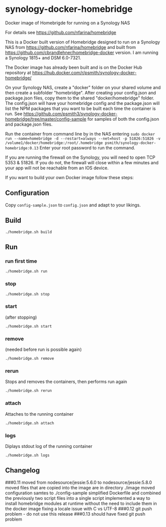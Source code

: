 
# synology-docker-homebridge

Docker image of Homebrigde for running on a Synology NAS

For details see https://github.com/nfarina/homebridge

This is a Docker built version of Homebridge designed to run on a Synology NAS from https://github.com/nfarina/homebridge and built from https://github.com/cbrandlehner/homebridge-docker version. I am running a Synology 1815+ and DSM 6.0-7321.

The Docker image has already been built and is on the Docker Hub repository at https://hub.docker.com/r/psmith/synology-docker-homebridge/ 

On your Synology NAS, create a "docker" folder on your shared volume and then create a subfolder "homebridge". After creating your config.json and package.json files, copy them to the shared "docker/homebridge" folder. The config.json will have your homebridge config and the package.json will list the NPM packages that you want to be built each time the container is run. See https://github.com/psmith3/synology-docker-homebridge/tree/master/config-sample for samples of both the config.json and package.json files.

Run the container from command line by in the NAS entering
`sudo docker run --name=homebridge -d --restart=always --net=host -p 51826:51826 -v /volume1/docker/homebridge:/root/.homebridge psmith/synology-docker-homebridge:0.13`
Enter your root password to run the command.

If you are running the firewall on the Synology, you will need to open TCP 5353 & 51826. If you do not, the firewall will close within a few minutes and your app will not be reachable from an IOS device.

If you want to build your own Docker image follow these steps:
## Configuration

Copy `config-sample.json` to `config.json` and adapt to your likings.

## Build

`./homebridge.sh build`

## Run

### run first time

`./homebridge.sh run`

### stop

`./homebridge.sh stop`

### start

(after stopping)

`./homebridge.sh start`

### remove

(needed before run is possible again)

`./homebridge.sh remove`

### rerun

Stops and removes the containers, then performs run again

`./homebridge.sh rerun`

### attach

Attaches to the running container

`./homebridge.sh attach`

### logs

Diplays stdout log of the running container

`./homebridge.sh logs`

## Changelog
###0.11
moved from nodesource/jessie:5.6.0 to nodesource/jessie:5.8.0
moved files that are copied into the image are in directory ./image
moved configuration samtes to ./config-sample
simplified Dockerfile and combined the previously two script files into a single script
implemented a way to install homebridge modules at runtime without the need to include them in the docker image
fixing a locale issue with C vs UTF-8
###0.12
git push problem - do not use this release
###0.13
should have fixed git push problem
